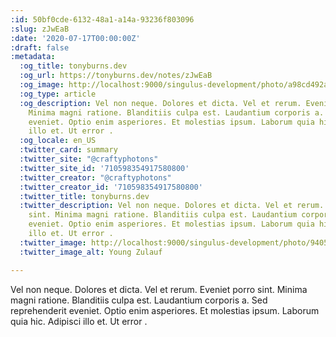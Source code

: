 ```yaml
---
:id: 50bf0cde-6132-48a1-a14a-93236f803096
:slug: zJwEaB
:date: '2020-07-17T00:00:00Z'
:draft: false
:metadata:
  :og_title: tonyburns.dev
  :og_url: https://tonyburns.dev/notes/zJwEaB
  :og_image: http://localhost:9000/singulus-development/photo/a98cd492ab15830e58c1bb750cdb852f.jpeg
  :og_type: article
  :og_description: Vel non neque. Dolores et dicta. Vel et rerum. Eveniet porro sint.
    Minima magni ratione. Blanditiis culpa est. Laudantium corporis a. Sed reprehenderit
    eveniet. Optio enim asperiores. Et molestias ipsum. Laborum quia hic. Adipisci
    illo et. Ut error .
  :og_locale: en_US
  :twitter_card: summary
  :twitter_site: "@craftyphotons"
  :twitter_site_id: '710598354917580800'
  :twitter_creator: "@craftyphotons"
  :twitter_creator_id: '710598354917580800'
  :twitter_title: tonyburns.dev
  :twitter_description: Vel non neque. Dolores et dicta. Vel et rerum. Eveniet porro
    sint. Minima magni ratione. Blanditiis culpa est. Laudantium corporis a. Sed reprehenderit
    eveniet. Optio enim asperiores. Et molestias ipsum. Laborum quia hic. Adipisci
    illo et. Ut error .
  :twitter_image: http://localhost:9000/singulus-development/photo/9405525f92f5b393ab07f49c89bff587.jpeg
  :twitter_image_alt: Young Zulauf

---
```


Vel non neque. Dolores et dicta. Vel et rerum. Eveniet porro sint. Minima magni ratione. Blanditiis culpa est. Laudantium corporis a. Sed reprehenderit eveniet. Optio enim asperiores. Et molestias ipsum. Laborum quia hic. Adipisci illo et. Ut error .
